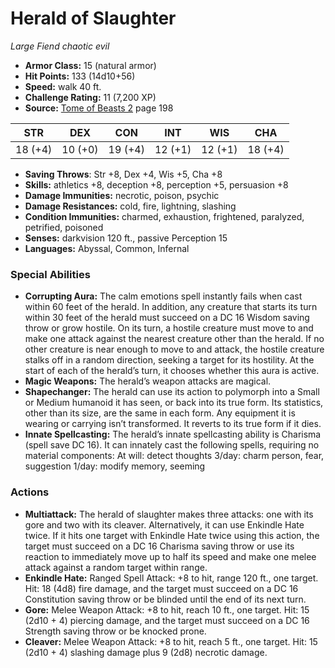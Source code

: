 # Herald of Slaughter

*Large* *Fiend* *chaotic evil*

- **Armor Class:** 15 (natural armor)
- **Hit Points:** 133 (14d10+56)
- **Speed:** walk 40 ft.
- **Challenge Rating:** 11 (7,200 XP)
- **Source:** [Tome of Beasts 2](https://koboldpress.com/kpstore/product/tome-of-beasts-2-for-5th-edition) page 198

| STR | DEX | CON | INT | WIS | CHA |
| --- | --- | --- | --- | --- | --- |
| 18 (+4) | 10 (+0) | 19 (+4) | 12 (+1) | 12 (+1) | 18 (+4) |

- **Saving Throws**: Str +8, Dex +4, Wis +5, Cha +8
- **Skills:** athletics +8, deception +8, perception +5, persuasion +8
- **Damage Immunities:** necrotic, poison, psychic
- **Damage Resistances:** cold, fire, lightning, slashing
- **Condition Immunities:** charmed, exhaustion, frightened, paralyzed, petrified, poisoned
- **Senses:** darkvision 120 ft., passive Perception 15
- **Languages:** Abyssal, Common, Infernal

### Special Abilities

- **Corrupting Aura:** The calm emotions spell instantly fails when cast within 60 feet of the herald. In addition, any creature that starts its turn within 30 feet of the herald must succeed on a DC 16 Wisdom saving throw or grow hostile. On its turn, a hostile creature must move to and make one attack against the nearest creature other than the herald. If no other creature is near enough to move to and attack, the hostile creature stalks off in a random direction, seeking a target for its hostility. At the start of each of the herald’s turn, it chooses whether this aura is active.
- **Magic Weapons:** The herald’s weapon attacks are magical.
- **Shapechanger:** The herald can use its action to polymorph into a Small or Medium humanoid it has seen, or back into its true form. Its statistics, other than its size, are the same in each form. Any equipment it is wearing or carrying isn’t transformed. It reverts to its true form if it dies.
- **Innate Spellcasting:** The herald’s innate spellcasting ability is Charisma (spell save DC 16). It can innately cast the following spells, requiring no material components:
At will: detect thoughts
3/day: charm person, fear, suggestion
1/day: modify memory, seeming

### Actions

- **Multiattack:** The herald of slaughter makes three attacks: one with its gore and two with its cleaver. Alternatively, it can use Enkindle Hate twice. If it hits one target with Enkindle Hate twice using this action, the target must succeed on a DC 16 Charisma saving throw or use its reaction to immediately move up to half its speed and make one melee attack against a random target within range.
- **Enkindle Hate:** Ranged Spell Attack: +8 to hit, range 120 ft., one target. Hit: 18 (4d8) fire damage, and the target must succeed on a DC 16 Constitution saving throw or be blinded until the end of its next turn.
- **Gore:** Melee Weapon Attack: +8 to hit, reach 10 ft., one target. Hit: 15 (2d10 + 4) piercing damage, and the target must succeed on a DC 16 Strength saving throw or be knocked prone.
- **Cleaver:** Melee Weapon Attack: +8 to hit, reach 5 ft., one target. Hit: 15 (2d10 + 4) slashing damage plus 9 (2d8) necrotic damage.


